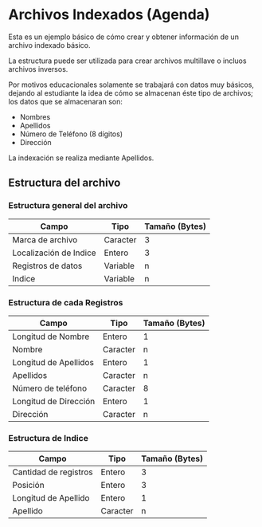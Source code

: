# Archivos Indexados (Agenda)

Esta es un ejemplo básico de cómo crear y obtener información de un archivo indexado básico.

La estructura puede ser utilizada para crear archivos multillave o incluos archivos inversos.

Por motivos educacionales solamente se trabajará con datos muy básicos, dejando al estudiante la idea de cómo se almacenan éste tipo de archivos; los datos que se almacenaran son:

* Nombres
* Apellidos
* Número de Teléfono (8 dígitos)
* Dirección

La indexación se realiza mediante Apellidos.

## Estructura del archivo

### Estructura general del archivo

Campo       | Tipo          | Tamaño (Bytes)
------------| ------------- | --------------
Marca de archivo | Caracter | 3
Localización de Indice | Entero | 3
Registros de datos | Variable | n
Indice | Variable | n

### Estructura de cada Registros

Campo | Tipo | Tamaño (Bytes)
------| -----| --------------
Longitud de Nombre | Entero | 1
Nombre | Caracter | n
Longitud de Apellidos | Entero | 1
Apellidos | Caracter | n
Número de teléfono | Caracter | 8
Longitud de Dirección | Entero | 1
Dirección | Caracter | n

### Estructura de Indice

Campo | Tipo | Tamaño (Bytes)
------| -----| --------------
Cantidad de registros | Entero | 3
Posición | Entero | 3
Longitud de Apellido | Entero | 1
Apellido | Caracter | n
